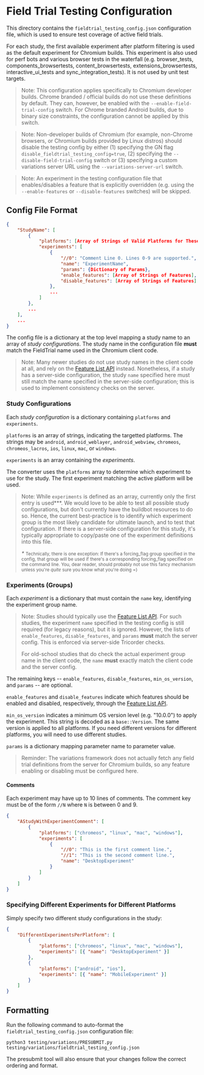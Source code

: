 # Field Trial Testing Configuration

This directory contains the `fieldtrial_testing_config.json` configuration file,
which is used to ensure test coverage of active field trials.

For each study, the first available experiment after platform filtering is used
as the default experiment for Chromium builds. This experiment is also used for
perf bots and various browser tests in the waterfall (e.g. browser_tests,
components_browsertests, content_browsertests, extensions_browsertests, interactive_ui_tests and
sync_integration_tests). It is not used by unit test targets.

> Note: This configuration applies specifically to Chromium developer builds.
> Chrome branded / official builds do not use these definitions by default.
> They can, however, be enabled with the `--enable-field-trial-config` switch.
> For Chrome branded Android builds, due to binary size constraints, the
> configuration cannot be applied by this switch.

> Note: Non-developer builds of Chromium (for example, non-Chrome browsers,
> or Chromium builds provided by Linux distros) should disable the testing
> config by either (1) specifying the GN flag `disable_fieldtrial_testing_config=true`,
> (2) specifying the `--disable-field-trial-config` switch or (3) specifying a
> custom variations server URL using the `--variations-server-url` switch.

> Note: An experiment in the testing configuration file that enables/disables a
> feature that is explicitly overridden (e.g. using the `--enable-features` or
> `--disable-features` switches) will be skipped.

## Config File Format

```json
{
    "StudyName": [
        {
            "platforms": [Array of Strings of Valid Platforms for These Experiments],
            "experiments": [
                {
                    "//0": "Comment Line 0. Lines 0-9 are supported.",
                    "name": "ExperimentName",
                    "params": {Dictionary of Params},
                    "enable_features": [Array of Strings of Features],
                    "disable_features": [Array of Strings of Features]
                },
                ...
            ]
        },
        ...
    ],
    ...
}
```

The config file is a dictionary at the top level mapping a study name to an
array of *study configurations*. The study name in the configuration file
**must** match the FieldTrial name used in the Chromium client code.

> Note: Many newer studies do not use study names in the client code at all, and
> rely on the [Feature List API][FeatureListAPI] instead. Nonetheless, if a
> study has a server-side configuration, the study `name` specified here
> must still match the name specified in the server-side configuration; this is
> used to implement consistency checks on the server.

### Study Configurations

Each *study configuration* is a dictionary containing `platforms` and
`experiments`.

`platforms` is an array of strings, indicating the targetted platforms. The
strings may be `android`, `android_weblayer`, `android_webview`, `chromeos`,
`chromeos_lacros`, `ios`, `linux`, `mac`, or `windows`.

`experiments` is an array containing the *experiments*.

The converter uses the `platforms` array to determine which experiment to use
for the study. The first experiment matching the active platform will be used.

> Note: While `experiments` is defined as an array, currently only the first
> entry is used*\**. We would love to be able to test all possible study
> configurations, but don't currently have the buildbot resources to do so.
> Hence, the current best-practice is to identify which experiment group is the
> most likely candidate for ultimate launch, and to test that configuration. If
> there is a server-side configuration for this study, it's typically
> appropriate to copy/paste one of the experiment definitions into this file.
>
> *\**
> <small>
>   Technically, there is one exception: If there's a forcing_flag group
>   specified in the config, that group will be used if there's a corresponding
>   forcing_flag specified on the command line. You, dear reader, should
>   probably not use this fancy mechanism unless you're <em>quite</em> sure you
>   know what you're doing =)
> </small>

### Experiments (Groups)
Each *experiment* is a dictionary that must contain the `name` key, identifying
the experiment group name.

> Note: Studies should typically use the [Feature List API][FeatureListAPI]. For
> such studies, the experiment `name` specified in the testing config is still
> required (for legacy reasons), but it is ignored. However, the lists of
> `enable_features`, `disable_features`, and `params` **must** match the server
> config. This is enforced via server-side Tricorder checks.
>
> For old-school studies that do check the actual experiment group name in the
> client code, the `name` **must** exactly match the client code and the server
> config.

The remaining keys -- `enable_features`, `disable_features`, `min_os_version`,
and `params` -- are optional.

`enable_features` and `disable_features` indicate which features should be
enabled and disabled, respectively, through the
[Feature List API][FeatureListAPI].

`min_os_version` indicates a minimum OS version level (e.g. "10.0.0") to apply
the experiment. This string is decoded as a `base::Version`. The same version is
applied to all platforms. If you need different versions for different
platforms, you will need to use different studies.

`params` is a dictionary mapping parameter name to parameter value.

> Reminder: The variations framework does not actually fetch any field trial
> definitions from the server for Chromium builds, so any feature enabling or
> disabling must be configured here.

[FeatureListAPI]: https://cs.chromium.org/chromium/src/base/feature_list.h

#### Comments

Each experiment may have up to 10 lines of comments. The comment key must be of
the form `//N` where `N` is between 0 and 9.

```json
{
    "AStudyWithExperimentComment": [
        {
            "platforms": ["chromeos", "linux", "mac", "windows"],
            "experiments": [
                {
                    "//0": "This is the first comment line.",
                    "//1": "This is the second comment line.",
                    "name": "DesktopExperiment"
                }
            ]
        }
    ]
}
```

### Specifying Different Experiments for Different Platforms
Simply specify two different study configurations in the study:

```json
{
    "DifferentExperimentsPerPlatform": [
        {
            "platforms": ["chromeos", "linux", "mac", "windows"],
            "experiments": [{ "name": "DesktopExperiment" }]
        },
        {
            "platforms": ["android", "ios"],
            "experiments": [{ "name": "MobileExperiment" }]
        }
    ]
}
```

## Formatting

Run the following command to auto-format the `fieldtrial_testing_config.json`
configuration file:

```shell
python3 testing/variations/PRESUBMIT.py testing/variations/fieldtrial_testing_config.json
```

The presubmit tool will also ensure that your changes follow the correct
ordering and format.
